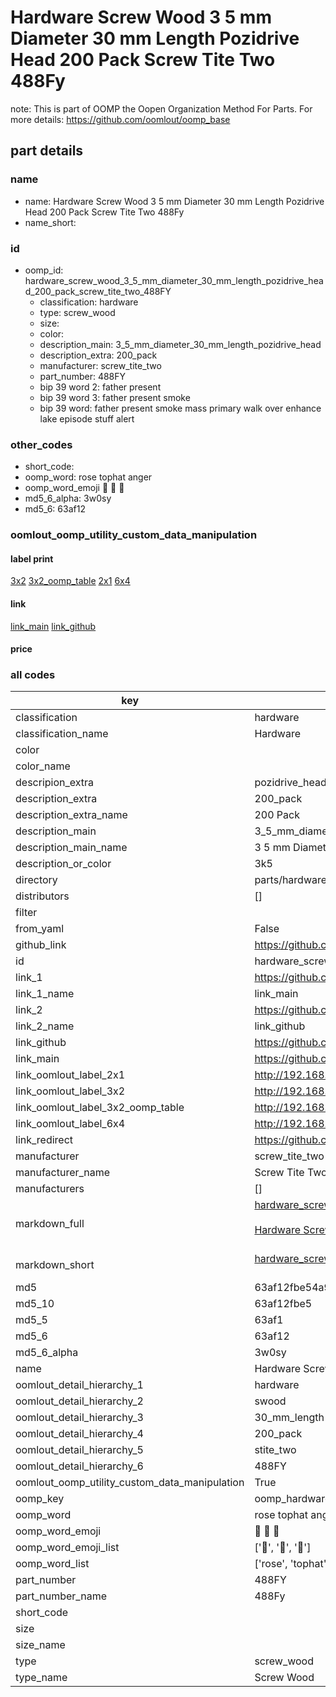 # Hardware Screw Wood 3 5 mm Diameter 30 mm Length Pozidrive Head 200 Pack Screw Tite Two 488Fy  

note: This is part of OOMP the Oopen Organization Method For Parts. For more details: https://github.com/oomlout/oomp_base

##  part details
  







### name
* name: Hardware Screw Wood 3 5 mm Diameter 30 mm Length Pozidrive Head 200 Pack Screw Tite Two 488Fy
* name_short: 
### id
* oomp_id: hardware_screw_wood_3_5_mm_diameter_30_mm_length_pozidrive_head_200_pack_screw_tite_two_488FY
  * classification: hardware
  * type: screw_wood
  * size: 
  * color: 
  * description_main: 3_5_mm_diameter_30_mm_length_pozidrive_head
  * description_extra: 200_pack
  * manufacturer: screw_tite_two
  * part_number: 488FY
  * bip 39 word 2: father present
  * bip 39 word 3: father present smoke
  * bip 39 word: father present smoke mass primary walk over enhance lake episode stuff alert

### other_codes
* short_code: 
* oomp_word: rose tophat anger
* oomp_word_emoji :rose: :tophat: :anger:
* md5_6_alpha: 3w0sy
* md5_6: 63af12






### oomlout_oomp_utility_custom_data_manipulation
#### label print
[3x2](http://192.168.1.245:1112/?label=oomp%203w0sy)
[3x2_oomp_table](http://192.168.1.108:1112/?label=oomp%203w0sy)
[2x1](http://192.168.1.242:1112/?label=oomp%203w0sy)
[6x4](http://192.168.1.55:1112/?label=oomp%203w0sy)    

#### link

[link_main](https://github.com/oomlout/oomlout_oomp_version_1_messy/tree/main/parts/hardware_screw_wood_3_5_mm_diameter_30_mm_length_pozidrive_head_200_pack_screw_tite_two_488FY) [link_github](https://github.com/oomlout/oomlout_oomp_version_1_messy/tree/main/parts/hardware_screw_wood_3_5_mm_diameter_30_mm_length_pozidrive_head_200_pack_screw_tite_two_488FY)                             

#### price







### all codes 
| key | value |  
| --- | --- |  
| classification | hardware |  
| classification_name | Hardware |  
| color |  |  
| color_name |  |  
| descripion_extra | pozidrive_head |  
| description_extra | 200_pack |  
| description_extra_name | 200 Pack |  
| description_main | 3_5_mm_diameter_30_mm_length_pozidrive_head |  
| description_main_name | 3 5 mm Diameter 30 mm Length Pozidrive Head |  
| description_or_color | 3k5 |  
| directory | parts/hardware_screw_wood_3_5_mm_diameter_30_mm_length_pozidrive_head_200_pack_screw_tite_two_488FY |  
| distributors | [] |  
| filter |  |  
| from_yaml | False |  
| github_link | https://github.com/oomlout/oomlout_oomp_part_src/tree/main/parts/hardware_screw_wood_3_5_mm_diameter_30_mm_length_pozidrive_head_200_pack_screw_tite_two_488FY |  
| id | hardware_screw_wood_3_5_mm_diameter_30_mm_length_pozidrive_head_200_pack_screw_tite_two_488FY |  
| link_1 | https://github.com/oomlout/oomlout_oomp_version_1_messy/tree/main/parts/hardware_screw_wood_3_5_mm_diameter_30_mm_length_pozidrive_head_200_pack_screw_tite_two_488FY |  
| link_1_name | link_main |  
| link_2 | https://github.com/oomlout/oomlout_oomp_version_1_messy/tree/main/parts/hardware_screw_wood_3_5_mm_diameter_30_mm_length_pozidrive_head_200_pack_screw_tite_two_488FY |  
| link_2_name | link_github |  
| link_github | https://github.com/oomlout/oomlout_oomp_version_1_messy/tree/main/parts/hardware_screw_wood_3_5_mm_diameter_30_mm_length_pozidrive_head_200_pack_screw_tite_two_488FY |  
| link_main | https://github.com/oomlout/oomlout_oomp_version_1_messy/tree/main/parts/hardware_screw_wood_3_5_mm_diameter_30_mm_length_pozidrive_head_200_pack_screw_tite_two_488FY |  
| link_oomlout_label_2x1 | http://192.168.1.242:1112/?label=oomp%203w0sy |  
| link_oomlout_label_3x2 | http://192.168.1.245:1112/?label=oomp%203w0sy |  
| link_oomlout_label_3x2_oomp_table | http://192.168.1.108:1112/?label=oomp%203w0sy |  
| link_oomlout_label_6x4 | http://192.168.1.55:1112/?label=oomp%203w0sy |  
| link_redirect | https://github.com/oomlout/oomlout_oomp_version_1_messy/tree/main/parts/hardware_screw_wood_3_5_mm_diameter_30_mm_length_pozidrive_head_200_pack_screw_tite_two_488FY |  
| manufacturer | screw_tite_two |  
| manufacturer_name | Screw Tite Two |  
| manufacturers | [] |  
| markdown_full | [hardware_screw_wood_3_5_mm_diameter_30_mm_length_pozidrive_head_200_pack_screw_tite_two_488FY](none)<br>[](none)<br>[Hardware Screw Wood 3 5 Mm Diameter 30 Mm Length Pozidrive Head 200 Pack Screw Tite Two 488Fy](none)<br><br> |  
| markdown_short | [hardware_screw_wood_3_5_mm_diameter_30_mm_length_pozidrive_head_200_pack_screw_tite_two_488FY](none)<br><br> |  
| md5 | 63af12fbe54a93bfda55588999aa829d |  
| md5_10 | 63af12fbe5 |  
| md5_5 | 63af1 |  
| md5_6 | 63af12 |  
| md5_6_alpha | 3w0sy |  
| name | Hardware Screw Wood 3 5 mm Diameter 30 mm Length Pozidrive Head 200 Pack Screw Tite Two 488Fy |  
| oomlout_detail_hierarchy_1 | hardware |  
| oomlout_detail_hierarchy_2 | swood |  
| oomlout_detail_hierarchy_3 | 30_mm_length |  
| oomlout_detail_hierarchy_4 | 200_pack |  
| oomlout_detail_hierarchy_5 | stite_two |  
| oomlout_detail_hierarchy_6 | 488FY |  
| oomlout_oomp_utility_custom_data_manipulation | True |  
| oomp_key | oomp_hardware_screw_wood_3_5_mm_diameter_30_mm_length_pozidrive_head_200_pack_screw_tite_two_488FY |  
| oomp_word | rose tophat anger |  
| oomp_word_emoji | :rose: :tophat: :anger: |  
| oomp_word_emoji_list | [':rose:', ':tophat:', ':anger:'] |  
| oomp_word_list | ['rose', 'tophat', 'anger'] |  
| part_number | 488FY |  
| part_number_name | 488Fy |  
| short_code |  |  
| size |  |  
| size_name |  |  
| type | screw_wood |  
| type_name | Screw Wood |  

